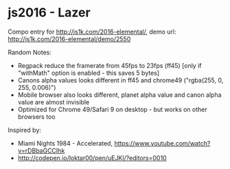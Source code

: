 # js2016 - Lazer

Compo entry for http://js1k.com/2016-elemental/, demo url: http://js1k.com/2016-elemental/demo/2550

Random Notes:
- Regpack reduce the framerate from 45fps to 23fps (ff45) [only if "withMath" option is enabled - this saves 5 bytes]
- Canons alpha values looks different in ff45 and chrome49 ("rgba(255, 0, 255, 0.006)")
- Mobile browser also looks different, planet alpha value and canon alpha value are almost invisible
- Optimized for Chrome 49/Safari 9 on desktop - but works on other browsers too

Inspired by:
- Miami Nights 1984 - Accelerated, https://www.youtube.com/watch?v=rDBbaGCCIhk
- http://codepen.io/loktar00/pen/uEJKl/?editors=0010
